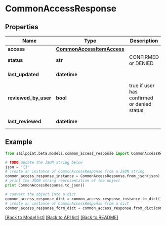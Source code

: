 # CommonAccessResponse


## Properties
Name | Type | Description | Notes
------------ | ------------- | ------------- | -------------
**access** | [**CommonAccessItemAccess**](CommonAccessItemAccess.md) |  | [optional] 
**status** | **str** | CONFIRMED or DENIED | [optional] 
**last_updated** | **datetime** |  | [optional] [readonly] 
**reviewed_by_user** | **bool** | true if user has confirmed or denied status | [optional] 
**last_reviewed** | **datetime** |  | [optional] [readonly] 

## Example

```python
from sailpoint.beta.models.common_access_response import CommonAccessResponse

# TODO update the JSON string below
json = "{}"
# create an instance of CommonAccessResponse from a JSON string
common_access_response_instance = CommonAccessResponse.from_json(json)
# print the JSON string representation of the object
print CommonAccessResponse.to_json()

# convert the object into a dict
common_access_response_dict = common_access_response_instance.to_dict()
# create an instance of CommonAccessResponse from a dict
common_access_response_form_dict = common_access_response.from_dict(common_access_response_dict)
```
[[Back to Model list]](../README.md#documentation-for-models) [[Back to API list]](../README.md#documentation-for-api-endpoints) [[Back to README]](../README.md)


